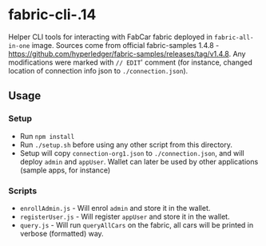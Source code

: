 # fabric-cli-.14

Helper CLI tools for interacting with FabCar fabric deployed in `fabric-all-in-one` image.
Sources come from official fabric-samples 1.4.8 - https://github.com/hyperledger/fabric-samples/releases/tag/v1.4.8. Any modifications were marked with `// EDIT`' comment (for instance, changed location of connection info json to `./connection.json`).

## Usage

### Setup
 - Run `npm install`
 - Run `./setup.sh` before using any other script from this directory.
 - Setup will copy `connection-org1.json` to `./connection.json`, and will deploy `admin` and `appUser`. Wallet can later be used by other applications (sample apps, for instance)

### Scripts
 - `enrollAdmin.js` - Will enrol `admin` and store it in the wallet.
 - `registerUser.js` - Will register `appUser` and store it in the wallet.
 - `query.js` - Will run `queryAllCars` on the fabric, all cars will be printed in verbose (formatted) way.
